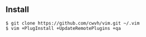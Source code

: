 ## Install

```
$ git clone https://github.com/cwvh/vim.git ~/.vim
$ vim +PlugInstall +UpdateRemotePlugins +qa
```
